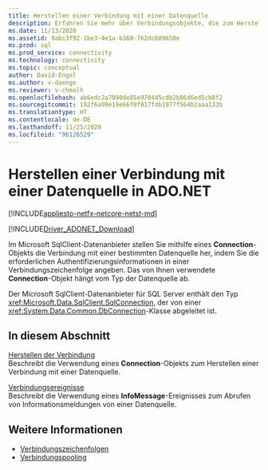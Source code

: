 ```yaml
---
title: Herstellen einer Verbindung mit einer Datenquelle
description: Erfahren Sie mehr über Verbindungsobjekte, die zum Herstellen einer Verbindung mit Datenquellen in ADO.NET verwendet werden. Das von Ihnen gewählte „Connection“-Objekt hängt vom Typ der Datenquelle ab.
ms.date: 11/13/2020
ms.assetid: 9abc3f92-1be3-4e1a-b360-762dc689650e
ms.prod: sql
ms.prod_service: connectivity
ms.technology: connectivity
ms.topic: conceptual
author: David-Engel
ms.author: v-daenge
ms.reviewer: v-chmalh
ms.openlocfilehash: ab6edc2a7090de85e970445cdb2b86d6ed5cb8f2
ms.sourcegitcommit: 192f6a99e19e66f0f817fdb1977f564b2aaa133b
ms.translationtype: HT
ms.contentlocale: de-DE
ms.lasthandoff: 11/25/2020
ms.locfileid: "96126529"
---
```

# <a name="connecting-to-a-data-source-in-adonet"></a>Herstellen einer Verbindung mit einer Datenquelle in ADO.NET

[!INCLUDE[appliesto-netfx-netcore-netst-md](../../includes/appliesto-netfx-netcore-netst-md.md)]

[!INCLUDE[Driver_ADONET_Download](../../includes/driver_adonet_download.md)]

Im Microsoft SqlClient-Datenanbieter stellen Sie mithilfe eines **Connection**-Objekts die Verbindung mit einer bestimmten Datenquelle her, indem Sie die erforderlichen Authentifizierungsinformationen in einer Verbindungszeichenfolge angeben. Das von Ihnen verwendete **Connection**-Objekt hängt vom Typ der Datenquelle ab.

Der Microsoft SqlClient-Datenanbieter für SQL Server enthält den Typ <xref:Microsoft.Data.SqlClient.SqlConnection>, der von einer <xref:System.Data.Common.DbConnection>-Klasse abgeleitet ist.

## <a name="in-this-section"></a>In diesem Abschnitt  

[Herstellen der Verbindung](establishing-connection.md)\
Beschreibt die Verwendung eines **Connection**-Objekts zum Herstellen einer Verbindung mit einer Datenquelle.

[Verbindungsereignisse](connection-events.md)\
Beschreibt die Verwendung eines **InfoMessage**-Ereignisses zum Abrufen von Informationsmeldungen von einer Datenquelle.

## <a name="see-also"></a>Weitere Informationen

- [Verbindungszeichenfolgen](connection-strings.md)
- [Verbindungspooling](connection-pooling.md)
